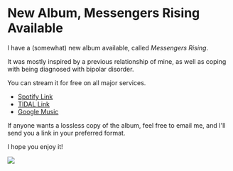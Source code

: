 # New Album, Messengers Rising Available

  I have a (somewhat) new album available, called *Messengers Rising*.

 It was mostly inspired by a previous relationship of mine, as well as coping with being diagnosed with bipolar disorder.

 You can stream it for free on all major services.

 * [Spotify Link](https://open.spotify.com/album/5SAvmM6fgmhESARQRvt2Uj)
* [TIDAL Link](https://tidal.com/album/69460124)
* [Google Music](https://play.google.com/music/m/Bvusrc65nqwrridybzs5nyryyca?t=Messengers_Rising_-_Infinite_State)

 If anyone wants a lossless copy of the album, feel free to email me, and I'll send you a link in your preferred format. 

 I hope you enjoy it!

   ![](http://images.squarespace-cdn.com/content/v1/665498111876725f7613f1e6/1719666461833-7754Q693WFQBTKDPW85A/05548-f8f5b-image-asset.png)![]()    
